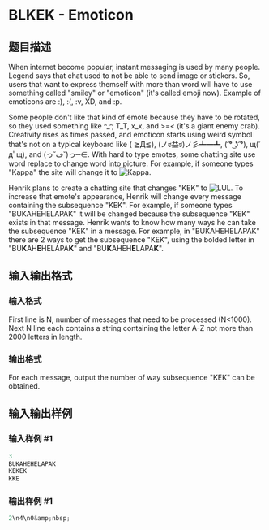 # BLKEK - Emoticon

## 题目描述

When internet become popular, instant messaging is used by many people. Legend says that chat used to not be able to send image or stickers. So, users that want to express themself with more than word will have to use something called "smiley" or "emoticon" (it's called emoji now). Example of emoticons are :), :(, :v, XD, and :p.

Some people don't like that kind of emote because they have to be rotated, so they used something like ^\_^, T\_T, x\_x, and >=< (it's a giant enemy crab). Creativity rises as times passed, and emoticon starts using weird symbol that's not on a typical keyboard like ( ≧Д≦), (ノಠ益ಠ)ノ彡┻━┻, ( ͡° ͜ʖ ͡°), щ(ﾟдﾟщ), and (っ˘ڡ˘)っ─∈. With hard to type emotes, some chatting site use word replace to change word into picture. For example, if someone types "Kappa" the site will change it to ![Kappa](https://cdn.luogu.com.cn/upload/vjudge_pic/SP27381/39007fb209a5a70c955a15b0cc9f8966a4bd8cf6.png).

Henrik plans to create a chatting site that changes "KEK" to ![LUL](https://cdn.luogu.com.cn/upload/vjudge_pic/SP27381/e2942d00769e06edf3b816f88d687b1ecca5747b.png). To increase that emote's appearance, Henrik will change every message containing the subsequence "KEK". For example, if someone types "BUKAHEHELAPAK" it will be changed because the subsequence "KEK" exists in that message. Henrik wants to know how many ways he can take the subsequence "KEK" in a message. For example, in "BUKAHEHELAPAK" there are 2 ways to get the subsequence "KEK", using the bolded letter in "BU**K**AH**E**HELAPA**K**" and "BU**K**AHEH**E**LAPA**K**".

## 输入输出格式

### 输入格式

First line is N, number of messages that need to be processed (N<1000). Next N line each contains a string containing the letter A-Z not more than 2000 letters in length.

### 输出格式

For each message, output the number of way subsequence "KEK" can be obtained.

## 输入输出样例

### 输入样例 #1

```cpp
3
BUKAHEHELAPAK
KEKEK
KKE
```


### 输出样例 #1

```cpp
2\n4\n0&amp;nbsp;
```


